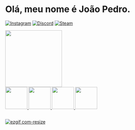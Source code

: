 # Olá, meu nome é João Pedro.
[![Instagram](	https://img.shields.io/badge/Instagram-151515?style=for-the-badge&logo=instagram&logoColor=white)](https://instagram.com/_jprbrasil)
[![Discord](	https://img.shields.io/badge/Discord-151515?style=for-the-badge&logo=discord&logoColor=white)](https://discordapp.com/users/1077768888068091904)
[![Steam](	https://img.shields.io/badge/Steam-151515?style=for-the-badge&logo=steam&logoColor=white)](https://steamcommunity.com/id/hagsir/)

<div>
	<a href="https://beacons.ai/hagsir">
	<img height=180em" src="https://github-readme-stats-sigma-five.vercel.app/api/top-langs/?username=hagsir&layout=compact&langs_count=16&theme=dark"/> 

</div>
 
<div>
	<img height=70em" src="https://cdn.jsdelivr.net/gh/devicons/devicon/icons/c/c-original.svg" />
	<img height=70em" src="https://cdn.jsdelivr.net/gh/devicons/devicon/icons/java/java-original.svg" />
        <img height=70em" src="https://cdn.jsdelivr.net/gh/devicons/devicon/icons/python/python-original.svg" />
	<img height=70em" src="https://www.vectorlogo.zone/logos/archlinux/archlinux-icon.svg" /> 
</div>
		
## 

![ezgif com-resize](https://github.com/hagsir/hagsir/assets/83050781/de088324-0ef7-4351-af80-77c92ffe7225)

